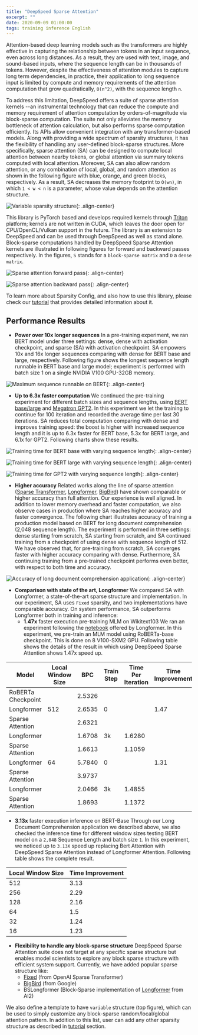 ```yaml
---
title: "DeepSpeed Sparse Attention"
excerpt: ""
date: 2020-09-09 01:00:00
tags: training inference English
---
```


Attention-based deep learning models such as the transformers are highly effective in capturing the relationship between tokens in an input sequence, even across long distances. As a result, they are used with text, image, and sound-based inputs, where the sequence length can be in thousands of tokens. However, despite the effectiveness of attention modules to capture long term dependencies, in practice, their application to long sequence input is limited by compute and memory requirements of the attention computation that grow quadratically, `O(n^2)`, with the sequence length `n`.

To address this limitation, DeepSpeed offers a suite of sparse attention kernels --an instrumental technology that can reduce the compute and memory requirement of attention computation by orders-of-magnitude via block-sparse computation. The suite not only alleviates the memory bottleneck of attention calculation, but also performs sparse computation efficiently. Its APIs allow convenient integration with any transformer-based models. Along with providing a wide spectrum of sparsity structures, it has the flexibility of handling any user-defined block-sparse structures. More specifically, sparse attention (SA) can be designed to compute local attention between nearby tokens, or global attention via summary tokens computed with local attention. Moreover, SA can also allow random attention, or any combination of local, global, and random attention as shown in the following figure with blue, orange, and green blocks, respectively. As a result, SA decreases the memory footprint to `O(wn)`, in which `1 < w < n` is a parameter, whose value depends on the attention structure.

![Variable sparsity structure](/assets/images/sa_variable_sparsity_structure.png){: .align-center}

This library is PyTorch based and develops required kernels through [Triton](https://github.com/ptillet/triton) platform; kernels are not written in CUDA, which leaves the door open for CPU/OpenCL/Vulkan support in the future. The library is an extension to DeepSpeed and can be used through DeepSpeed as well as stand alone.
Block-sparse computations handled by DeepSpeed Sparse Attention kernels are illustrated in following figures for forward and backward passes respectively. In the figures, `S` stands for a `block-sparse matrix` and `D` a `dense matrix`.

![Sparse attention forward pass](/assets/images/sa_forward_pass.png){: .align-center}

![Sparse attention backward pass](/assets/images/sa_backward_pass.png){: .align-center}

To learn more about Sparsity Config, and also how to use this library, please check our [tutorial](/tutorials/sparse-attention/) that provides detailed information about it.

## Performance Results

* **Power over 10x longer sequences**
In a pre-training experiment, we ran BERT model under three settings: dense, dense with activation checkpoint, and sparse (SA) with activation checkpoint. SA empowers 10x and 16x longer sequences comparing with dense for BERT base and large, respectively. Following figure shows the longest sequence length runnable in BERT base and large model; experiment is performed with batch size 1 on a single NVIDIA V100 GPU-32GB memory.

![Maximum sequence runnable on BERT](/assets/images/sa_maximum_sequence_runnable_on_bert.png){: .align-center}

* **Up to 6.3x faster computation**
We continued the pre-training experiment for different batch sizes and sequence lengths, using [BERT base/large](https://github.com/microsoft/DeepSpeedExamples/tree/master/bing_bert) and [Megatron GPT2](https://github.com/microsoft/DeepSpeedExamples/tree/master/Megatron-LM). In this experiment we let the training to continue for 100 iteration and recorded the average time per last 30 iterations. SA reduces total computation comparing with dense and improves training speed:  the boost is higher with increased sequence length and it is up to 6.3x faster for BERT base, 5.3x for BERT large, and 6.1x for GPT2. Following charts show these results.

![Training time for BERT base with varying sequence length](/assets/images/sa_bert_base_time_result.png){: .align-center}

![Training time for BERT large with varying sequence length](/assets/images/sa_bert_large_time_result.png){: .align-center}

![Training time for GPT2 with varying sequence length](/assets/images/sa_gpt2_time_result.png){: .align-center}

* **Higher accuracy**
Related works along the line of sparse attention ([Sparse Transformer](https://arxiv.org/pdf/1904.10509.pdf), [Longformer](https://arxiv.org/pdf/2004.05150.pdf), [BigBird](https://arxiv.org/pdf/2007.14062.pdf)) have shown comparable or higher accuracy than full attention. Our experience is well aligned. In addition to lower memory overhead and faster computation, we also observe cases in production where SA reaches higher accuracy and faster convergence. The following chart illustrates accuracy of training a production model based on BERT for long document comprehension (2,048 sequence length). The experiment is performed in three settings: dense starting from scratch, SA starting from scratch, and SA continued training from a checkpoint of using dense with sequence length of 512.  We have observed that, for pre-training from scratch, SA converges faster with higher accuracy comparing with dense. Furthermore, SA continuing training from a pre-trained checkpoint performs even better, with respect to both time and accuracy.


![Accuracy of long document comprehension application](/assets/images/sa_long_document_comprehension_result.png){: .align-center}


* **Comparison with state of the art, Longformer**
We compared SA with Longformer, a state-of-the-art sparse structure and implementation. In our experiment, SA uses `Fixed` sparsity, and two implementations have comparable accuracy. On system performance, SA outperforms Longformer both in training and inference:
  * **1.47x** faster execution pre-training MLM on Wikitext103
We ran an experiment following the [notebook](https://github.com/allenai/longformer/blob/master/scripts/convert_model_to_long.ipynb) offered by Longformer. In this experiment, we pre-train an MLM model using RoBERTa-base checkpoint. This is done on 8 V100-SXM2 GPU. Following table shows the details of the result in which using DeepSpeed Sparse Attention shows 1.47x speed up.

|Model 	            |Local Window Size |BPC     |Train Step  |Time Per Iteration  |Time Improvement  |Accuracy improvement  |
|-------------------|------------------|--------|------------|--------------------|------------------|----------------------|
|RoBERTa Checkpoint |                  |2.5326  |                                                                           |
|Longformer 	    |512               |2.6535  |0           |                    |1.47              |1.01                  |
|Sparse Attention   |	               |2.6321  |	     |	  	          |                  |                      |
|Longformer 	    |                  |1.6708  |3k	     |1.6280		  |                  |1.01                  |
|Sparse Attention   |	      	       |1.6613  |            |1.1059              |                  |	                    |
|Longformer         |64                |5.7840  |0           |                    |1.31              |1.46                  |
|Sparse Attention   |                  |3.9737  |            |                    |                  |                      |
|Longformer         |                  |2.0466  |3k          |1.4855              |                  |1.09                  |
|Sparse Attention   |                  |1.8693  |            |1.1372              |                  |                      |


  * **3.13x** faster execution inference on BERT-Base
Through our Long Document Comprehension application we described above, we also checked the inference time for different window sizes testing BERT model on a `2,048` Sequence Length and batch size `1`. In this experiment, we noticed up to `3.13X` speed up replacing Bert Attention with DeepSpeed Sparse Attention instead of Longformer Attention. Following table shows the complete result.

|Local Window Size   |Time Improvement|
|--------------------|----------------|
|512                 |3.13            |
|256                 |2.29            |
|128                 |2.16            |
|64                  |1.5             |
|32                  |1.24            |
|16                  |1.23            |

* **Flexibility to handle any block-sparse structure**
DeepSpeed Sparse Attention suite does not target at any specific sparse structure but enables model scientists to explore any block sparse structure with efficient system support. Currently, we have added popular sparse structure like:
  * [Fixed](https://arxiv.org/pdf/1904.10509.pdf) (from OpenAI Sparse Transformer)
  * [BigBird](https://arxiv.org/pdf/2007.14062.pdf) (from Google)
  * BSLongformer (Block-Sparse implementation of [Longformer](https://arxiv.org/pdf/2004.05150.pdf) from AI2)

We also define a template to have `variable` structure (top figure), which can be used to simply customize any block-sparse random/local/global attention pattern. In addition to this list, user can add any other sparsity structure as described in [tutorial](https://www.deepspeed.ai/tutorials/sparse-attention/) section.
